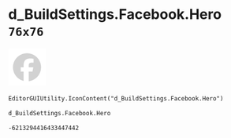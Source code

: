 # d_BuildSettings.Facebook.Hero `76x76`
<img src="/img/d_BuildSettings.Facebook.Hero.png" width=76 height=76>

``` CSharp
EditorGUIUtility.IconContent("d_BuildSettings.Facebook.Hero")
```
```
d_BuildSettings.Facebook.Hero
```
```
-6213294416433447442
```

